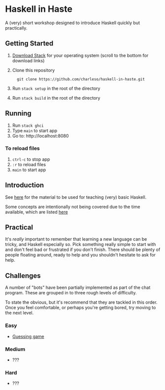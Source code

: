 # Haskell in Haste

A (very) short workshop designed to introduce Haskell quickly but practically.

## Getting Started

1. [Download Stack](https://github.com/commercialhaskell/stack/wiki/Downloads) for your operating system (scroll to the bottom for download links)
2. Clone this repository

         git clone https://github.com/charleso/haskell-in-haste.git

3. Run `stack setup` in the root of the directory
4. Run `stack build` in the root of the directory

## Running

1. Run `stack ghci`
2. Type `main` to start app
3. Go to: http://localhost:8080

### To reload files
1. `ctrl-c` to stop app
2. `:r` to reload files
3. `main` to start app

## Introduction

See [here](Introduction.md) for the material to be used for teaching (very) basic Haskell.

Some concepts are intentionally not being covered due to the time available, which are listed [here](Avoid.md)

## Practical

It's _really_ important to remember that learning a new language can be tricky,
and Haskell especially so. Pick something really simple to start with and
don't feel bad or frustrated if you don't finish.
There should be plenty of people floating around, ready to help and you
shouldn't hesitate to ask for help.

## Challenges

A number of "bots" have been partially implemented as part of the chat program.
These are grouped in to three rough levels of difficulty.

To state the obvious, but it's recommend that they are tackled in this order.
Once you feel comfortable, or perhaps you're getting bored, try moving to the next level.

### Easy

- [Guessing game](src/Chat/Bot/Guess.hs)

### Medium

- ???

### Hard

- ???
